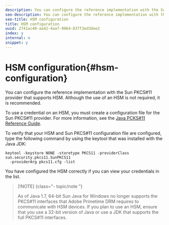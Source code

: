 ```yaml
---
description: You can configure the reference implementation with the Sun PKCS#11 provider that supports HSM. Although the use of an HSM is not required, it is recommended.
seo-description: You can configure the reference implementation with the Sun PKCS#11 provider that supports HSM. Although the use of an HSM is not required, it is recommended.
seo-title: HSM configuration
title: HSM configuration
uuid: 2741ac40-aa42-4aa7-9864-037f3ed3dee2
index: y
internal: n
snippet: y
---
```


# HSM configuration{#hsm-configuration}

You can configure the reference implementation with the Sun PKCS#11 provider that supports HSM. Although the use of an HSM is not required, it is recommended.

To use a credential on an HSM, you must create a configuration file for the Sun PKCS#11 provider. For more information, see the [Java PCKS#11 Reference Guide](http://docs.oracle.com/javase/1.5.0/docs/guide/security/p11guide.html).

To verify that your HSM and Sun PKCS#11 configuration file are configured, type the following command by using the keytool that was installed with the Java JDK:

```
keytool -keystore NONE -storetype PKCS11 -providerClass sun.security.pkcs11.SunPKCS11 
  -providerArg pkcs11.cfg -list
```

You have configured the HSM correctly if you can view your credentials in the list.

>[!NOTE] {class="- topic/note "}
>
>As of Java 1.7, 64-bit Sun Java for Windows no longer supports the PKCS#11 interfaces that Adobe Primetime DRM requires to communicate with HSM devices. If you plan to use an HSM, ensure that you use a 32-bit version of Java or use a JDK that supports the full PKCS#11 interfaces.

